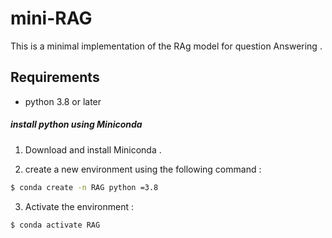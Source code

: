 # mini-RAG

This is a minimal implementation of the RAg model for question Answering .

## Requirements
 
 - python 3.8 or later

 ##### install python using Miniconda 

1) Download and install Miniconda .

2) create a new environment using the following command :
```bash 
$ conda create -n RAG python =3.8

```
3) Activate the environment :
```bash 
$ conda activate RAG 

```